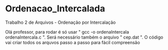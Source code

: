 # Ordenacao_Intercalada
Trabalho 2 de Arquivos - Ordenação por Intercalação

Olá professor, para rodar é só usar " gcc -o ordenaIntercala ordenaIntercala.c ". Será necessário também o arquivo " cep.dat ". O código vai criar todos os arquvos passo a passo para fácil compreensão 
